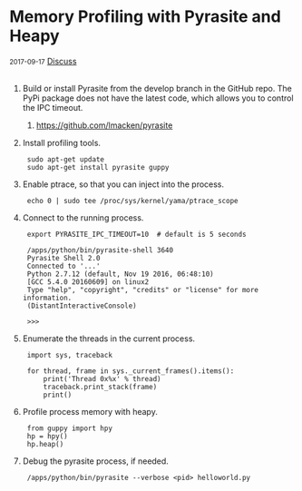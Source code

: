 # Memory Profiling with Pyrasite and Heapy

<div class="meta">
  <span class="date"><small>2017-09-17</small></span>
  <span class="discuss"><a class="github-button" href="https://github.com/copperlight/copperlight.github.io/issues" data-icon="octicon-issue-opened" aria-label="Discuss copperlight/copperlight.github.io on GitHub">Discuss</a></span>
</div><br/>

1. Build or install Pyrasite from the develop branch in the GitHub repo.  The PyPi package does not
have the latest code, which allows you to control the IPC timeout.

    1. <https://github.com/lmacken/pyrasite>

1. Install profiling tools.

        sudo apt-get update
        sudo apt-get install pyrasite guppy

1. Enable ptrace, so that you can inject into the process.

        echo 0 | sudo tee /proc/sys/kernel/yama/ptrace_scope

1. Connect to the running process.

        export PYRASITE_IPC_TIMEOUT=10  # default is 5 seconds

        /apps/python/bin/pyrasite-shell 3640
        Pyrasite Shell 2.0
        Connected to '...'
        Python 2.7.12 (default, Nov 19 2016, 06:48:10)
        [GCC 5.4.0 20160609] on linux2
        Type "help", "copyright", "credits" or "license" for more information.
        (DistantInteractiveConsole)

        >>>

1. Enumerate the threads in the current process.

        import sys, traceback

        for thread, frame in sys._current_frames().items():
            print('Thread 0x%x' % thread)
            traceback.print_stack(frame)
            print()

1. Profile process memory with heapy.

        from guppy import hpy
        hp = hpy()
        hp.heap()

1. Debug the pyrasite process, if needed.

        /apps/python/bin/pyrasite --verbose <pid> helloworld.py
